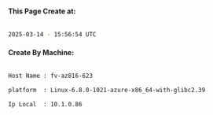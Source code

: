 
   
#### This Page Create at:

```bash

2025-03-14 - 15:56:54 UTC

```

#### Create By Machine:

```bash

Host Name : fv-az816-623

platform  : Linux-6.8.0-1021-azure-x86_64-with-glibc2.39

Ip Local  : 10.1.0.86

```

